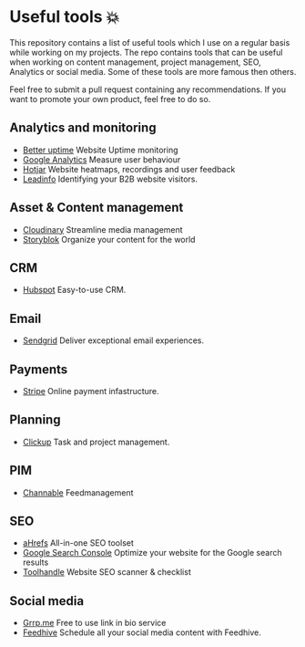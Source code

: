 # Useful tools 💥

This repository contains a list of useful tools which I use on a regular basis while working on my projects. The repo contains tools that can be useful when working on content management, project management, SEO, Analytics or social media. 
Some of these tools are more famous then others. 

Feel free to submit a pull request containing any recommendations.
If you want to promote your own product, feel free to do so.

## Analytics and monitoring
- [Better uptime](https://betteruptime.com) Website Uptime monitoring
- [Google Analytics](https://analytics.google.com) Measure user behaviour
- [Hotjar](https://www.hotjar.com) Website heatmaps, recordings and user feedback
- [Leadinfo](https://www.leadinfo.com/en/) Identifying your B2B website visitors.


## Asset & Content management
- [Cloudinary](https://www.cloudinary.com) Streamline media management 
- [Storyblok](https://www.storyblok.com) Organize your content for the world

## CRM
- [Hubspot](https://www.hubspot.com) Easy-to-use CRM.


## Email
- [Sendgrid](https://www.sendgrid.com) Deliver exceptional email experiences.


## Payments
- [Stripe](https://www.stripe.com) Online payment infastructure.


## Planning
- [Clickup](https://www.clickup.com) Task and project management.


## PIM
- [Channable](https://www.channable.com/nl) Feedmanagement


## SEO
- [aHrefs](https://www.ahrefs.com) All-in-one SEO toolset
- [Google Search Console](https://search.google.com/search-console/) Optimize your website for the Google search results
- [Toolhandle](https://www.toolhandle.com) Website SEO scanner & checklist


## Social media
- [Grrp.me](https://www.grrp.me) Free to use link in bio service
- [Feedhive](https://www.feedhive.io) Schedule all your social media content with Feedhive.


